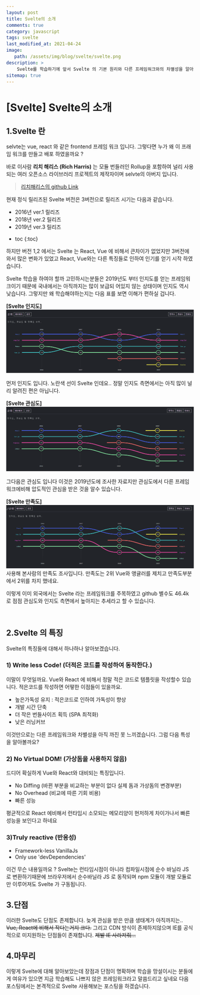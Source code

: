 ```yaml
---
layout: post
title: Svelte의 소개
comments: true
category: javascript
tags: svelte
last_modified_at: 2021-04-24
image: 
   path: /assets/img/blog/svelte/svelte.png 
description: >
    Svelte를 학습하기에 앞서 Svelte 의 기본 원리와 다른 프레임워크와의 차별성을 알아보자.
sitemap: true
---
```


# [Svelte] Svelte의 소개


## 1.Svelte 란
selvte는 vue, react 와 같은 frontend 프레임 워크 입니다. 그렇다면 누가 왜 이 프래임 워크를 만들고 배포 하였을까요 ? 

바로 이사람 **리치 해리스 (Rich Harris)** 는 모듈 번들러인 Rollup을 포함하여 널리 사용되는 여러 오픈소스 라이브러리 프로젝트의 제작자이며 selvte의 아버지 입니다.

> [리치해리스의 github Link](https://github.com/Rich-Harris)

현재 정식 릴리즈된 Svelte 버전은 3버전으로 릴리즈 시기는 다음과 같습니다.

- 2016년 ver.1 릴리즈 
- 2018년 ver.2 릴리즈
- 2019년 ver.3 릴리즈

<!--more-->

* toc
{:toc}

하지만 버전 1,2 에서는 Svelte 는 React, Vue 에 비해서 큰차이가 없었지만 3버전에와서 많은 변화가 있었고 React, Vue와는 다른 특징들로 인하여 인기를 얻기 시작 하였습니다. 

Svelte 학습을 하여야 할까 고민하시는분들은 2019년도 부터 인지도를 얻는 프레임워크이기 때문에 국내에서는 아직까지는 많이 보급되 어있지 않는 상태이며 인지도 역시 낮습니다. 그렇지만 왜 학습해야하는지는 다음 표를 보면 이해가 편하실 겁니다. 

**[Svelte 인지도]**
![static](/assets/img/blog/svelte/0424/C.PNG "svelte인지도")

먼저 인지도 입니다. 노란색 선이 Svelte 인데요.. 정말 인지도 측면에서는 아직 많이 널리 알려진 편은 아닙니다.  

**[Svelte 관심도]**
![static](/assets/img/blog/svelte/0424/A.PNG "Svelte 관심도")

그다음은 관심도 입니다 이것은 2019년도에 조사한 자료지만 관심도에서 다른 프레임워크에비해 압도적인 관심을 받은 것을 알수 있습니다. 


**[Svelte 만족도]**
![static](/assets/img/blog/svelte/0424/B.PNG "Svelte 만족도")
사용해 본사람의 만족도 조사입니다. 만족도는 2위 Vue와 앵귤러를 제치고 만족도부분에서 2위를 차지 했네요.

이렇게 이미 외국에서는 Svelte 라는 프레임워크를 주목하였고 github 별수도 46.4k 로 점점 관심도와 인지도 측면에서 높아지는 추세라고 할 수 있습니다. 

<br />

## 2.Svelte 의 특징
Svelte의 특징들에 대해서 하나하나 알아보겠습니다.

### 1) Write less Code! (더적은 코드를 작성하여 동작한다.)
이말이 무엇일까요. Vue와 React 에 비해서 정말 적은 코드로 템플릿을 작성할수 있습니다. 적은코드를 작성하면 어떻한 이점들이 있을까요.

- 높은가독성 유지 : 적은코드로 인하여 가독성이 향상
- 개발 시간 단축
- 더 작은 번들사이즈 획득 (SPA 최적화)
- 낮은 러닝커브

이것만으로는 다른 프레임워크와 차별성을 아직 까진 못 느끼겠습니다. 그럼 다음 특성을 알아볼까요?

### 2) No Virtual DOM! (가상돔을 사용하지 않음)
드디어 확실하게 Vue와 React와 대비되는 특징입니다. 

- No Diffing (바뀐 부분을 비교하는 부분이 없다 실제 돔과 가상돔의 변경부분)
- No Overhead (비교에 따른 기회 비용)
- 빠른 성능

평균적으로 React 에비해서 런타임시 소모되는 메모리양이 현저하게 차이가나서 빠른성능을 보인다고 하네요 


### 3)Truly reactive (반응성)
- Framework-less VanillaJs
- Only use 'devDependencies'

이건 무슨 내용일까요 ? Svelte는 런타임시점이 아니라 컴파일시점에 순수 바닐라 JS 로 변환하기때문에 브라우저에서 순수바닐라 JS 로 동작되며 npm 모듈이 개발 모듈로만 이루어져도 Svelte 가 구동됩니다. 

## 3.단점
이러한 Svelte도 단점도 존제합니다. 늦게 관심을 받은 만큼 생태계가 아직까지는.. ~~Vue, React에 비해서 작다는거지 크다.~~  그리고 CDN 방식이 존제하지않으며 IE를 공식적으로 미지원하는 단점들이 존재합니다. ~~제발 IE 사라져줘...~~

## 4.마무리
이렇게 Svelte에 대해 알아보았는데 장점과 단점이 명확하며 학습을 망설이시는 분들에게 여유가 있으면 지금 학습해도 나쁘지 않은 프레임워크라고 말씀드리고 싶네요 
다음 포스팅에서는 본격적으로 Svelte 사용해보는 포스팅을 하겠습니다.